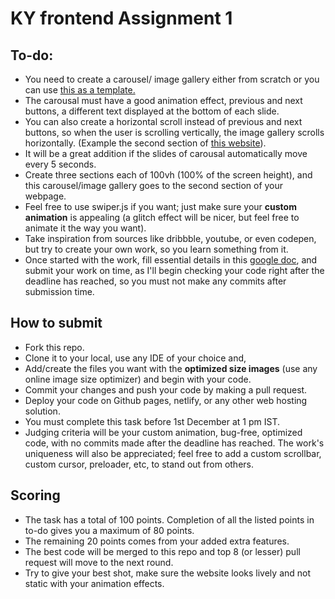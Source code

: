 # KY frontend Assignment 1
## To-do:
* You need to create a carousel/ image gallery either from scratch or you can use [this as a template.](https://github.com/yashrajbharti/Pixi-displacement-carousal)
* The carousal must have a good animation effect, previous and next buttons, a different text displayed at the bottom of each slide.
* You can also create a horizontal scroll instead of previous and next buttons, so when the user is scrolling vertically, the image gallery scrolls horizontally. (Example the second section of [this website](https://www.cyberpunk.net/in/en/)).
* It will be a great addition if the slides of carousal automatically move every 5 seconds.
* Create three sections each of 100vh (100% of the screen height), and this carousel/image gallery goes to the second section of your webpage.
* Feel free to use swiper.js if you want; just make sure your **custom animation** is appealing (a glitch effect will be nicer, but feel free to animate it the way you want).
* Take inspiration from sources like dribbble, youtube, or even codepen, but try to create your own work, so you learn something from it.
* Once started with the work, fill essential details in this [google doc](https://docs.google.com/document/d/1cRPZsjbYsvZxjy9LjtxH4Fq09hDLtHeXVc8w3B2ZGNE/edit?usp=sharing), and submit your work on time, as I'll begin checking your code right after the deadline has reached, so you must not make any commits after submission time.

## How to submit
* Fork this repo.
* Clone it to your local, use any IDE of your choice and, 
* Add/create the files you want with the **optimized size images** (use any online image size optimizer) and begin with your code.
* Commit your changes and push your code by making a pull request.
* Deploy your code on Github pages, netlify, or any other web hosting solution.
* You must complete this task before 1st December at 1 pm IST.
* Judging criteria will be your custom animation, bug-free, optimized code, with no commits made after the deadline has reached. The work's uniqueness will also be appreciated; feel free to add a custom scrollbar, custom cursor, preloader, etc, to stand out from others.
  
## Scoring
* The task has a total of 100 points. Completion of all the listed points in to-do gives you a maximum of 80 points.
* The remaining 20 points comes from your added extra features.
* The best code will be merged to this repo and top 8 (or lesser) pull request will move to the next round.
* Try to give your best shot, make sure the website looks lively and not static with your animation effects.
